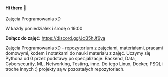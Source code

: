 #### Hi there 👋

Zajęcia Programowania xD

W każdy poniedziałek i środę o 19:00

**Dołącz do zajęć:**
https://discord.gg/Jd35hJf6ya

Zajęcia Programowania xD - repozytorium z zajęciami, materiałami, pracami domowymi, kodem i notatkami do nauki materiału z zajęć. Uczymy się Pythona od 0 przez podstawy po specjalizacje: Backend, Data, Cybersecurity, ML, Networking, Testing, inne. Do tego Linux, Docker, PSQL i troche innych :) projekty są w pozostałych repozytoriach.
